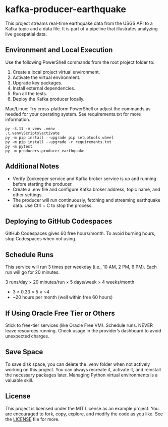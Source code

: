 # kafka-producer-earthquake

This project streams real-time earthquake data from the USGS API to a Kafka topic and a data file.
It is part of a pipeline that illustrates analyzing live geospatial data.

## Environment and Local Execution

Use the following PowerShell commands from the root project folder to:

1. Create a local project virtual environment.
2. Activate the virtual environment.
3. Upgrade key packages.
4. Install external dependencies.
5. Run all the tests.
6. Deploy the Kafka producer locally. 

Mac/Linux: Try cross-platform PowerShell or adjust the commands as needed for your operating system. 
See requirements.txt for more information. 

```shell
py -3.11 -m venv .venv
.\.venv\Scripts\activate
py -m pip install --upgrade pip setuptools wheel
py -m pip install --upgrade -r requirements.txt
py -m pytest
py -m producers.producer_earthquake
```

## Additional Notes

- Verify Zookeeper service and Kafka broker service is up and running before starting the producer.
- Create a .env file and configure Kafka broker address, topic name, and other settings.
- The producer will run continuously, fetching and streaming earthquake data. Use Ctrl + C to stop the process.

## Deploying to GitHub Codespaces
GitHub Codespaces gives 60 free hours/month.
To avoid burning hours, stop Codespaces when not using.

## Schedule Runs
This service will run 3 times per weekday (i.e., 10 AM, 2 PM, 6 PM).
Each run will go for 20 minutes. 

3 runs/day × 20 minutes/run × 5 days/week × 4 weeks/month
-  3 × 0.33 × 5 × ~4
-  ~20 hours per month (well within free 60 hours)

##  If Using Oracle Free Tier or Others
Stick to free-tier services (like Oracle Free VM).
Schedule runs. 
NEVER leave resources running.
Check usage in the provider’s dashboard to avoid unexpected charges.

## Save Space
To save disk space, you can delete the .venv folder when not actively working on this project.
You can always recreate it, activate it, and reinstall the necessary packages later. 
Managing Python virtual environments is a valuable skill. 

## License
This project is licensed under the MIT License as an example project. 
You are encouraged to fork, copy, explore, and modify the code as you like. 
See the [LICENSE](LICENSE.txt) file for more.
